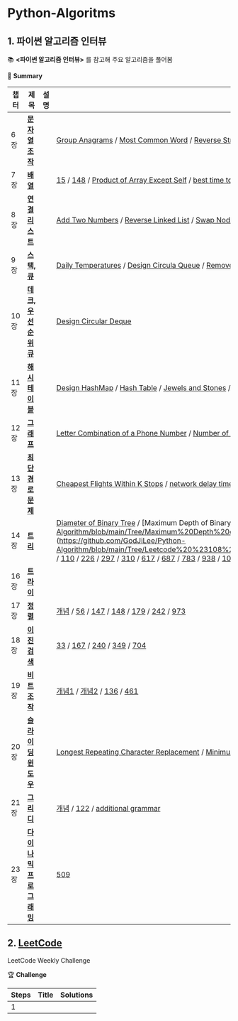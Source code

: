 # Python-Algoritms
## 1. 파이썬 알고리즘 인터뷰
:books: **<파이썬 알고리즘 인터뷰>** 를 참고해 주요 알고리즘을 풀어봄

📎 **Summary**

챕터|제목|설명|문제 번호
---|---|---|---
6장|**[문자열 조작](https://github.com/GodJiLee/Leetcode-Algorithm/tree/main/Array)** | |[Group Anagrams](https://github.com/GodJiLee/Python-Algorithm/blob/main/String_manipulation/Group%20Anagrams.py) / [Most Common Word](https://github.com/GodJiLee/Python-Algorithm/blob/main/String_manipulation/Most%20Common%20Word.py) / [Reverse String](https://github.com/GodJiLee/Python-Algorithm/blob/main/String_manipulation/Reverse%20String.py) / [Reorder data in log file](https://github.com/GodJiLee/Python-Algorithm/blob/main/String_manipulation/reorder%20data%20in%20log%20file.py) / [Valid palindrome](https://github.com/GodJiLee/Python-Algorithm/blob/main/String_manipulation/valid%20palindrome.py)
7장|**[배열](https://github.com/GodJiLee/Leetcode-Algorithm/tree/main/Array)**|  |[15](https://github.com/GodJiLee/Python-Algorithm/blob/main/Array/15.py) / [148](https://github.com/GodJiLee/Python-Algorithm/blob/main/Array/148.md) / [Product of Array Except Self](https://github.com/GodJiLee/Python-Algorithm/blob/main/Array/Product%20of%20Array%20Except%20Self.py) / [best time to buy and sell stock](https://github.com/GodJiLee/Python-Algorithm/blob/main/Array/best%20time%20to%20buy%20and%20sell%20stock.py) / [two-sum](https://github.com/GodJiLee/Python-Algorithm/blob/main/Array/two-sum.py)
8장|**[연결 리스트](https://github.com/GodJiLee/Leetcode-Algorithm/tree/main/Linked_list)**|  |[Add Two Numbers](https://github.com/GodJiLee/Python-Algorithm/blob/main/Linked_list/Add%20Two%20Numbers.py) / [Reverse Linked List](https://github.com/GodJiLee/Python-Algorithm/blob/main/Linked_list/Reverse%20Linked%20List.py) / [Swap Nodes in Pairs](https://github.com/GodJiLee/Python-Algorithm/blob/main/Linked_list/Swap%20Nodes%20in%20Pairs.py)
9장|**[스택, 큐](https://github.com/GodJiLee/Leetcode-Algorithm/tree/main/Stack)**|  |[Daily Temperatures](https://github.com/GodJiLee/Python-Algorithm/blob/main/Stack/Daily%20Temperatures.py) / [Design Circula Queue](https://github.com/GodJiLee/Python-Algorithm/blob/main/Stack/Design%20Circula%20Queue.py) / [Remove Duplicate Letters](https://github.com/GodJiLee/Python-Algorithm/blob/main/Stack/Remove%20Duplicate%20Letters.py) / [Valid Parentheses](https://github.com/GodJiLee/Python-Algorithm/blob/main/Stack/Valid%20Parentheses.py)
10장|**[데크, 우선순위 큐](https://github.com/GodJiLee/Leetcode-Algorithm/tree/main/Deque)**|  |[Design Circular Deque](https://github.com/GodJiLee/Python-Algorithm/blob/main/Deque/Design%20Circular%20Deque.py)
11장|**[해시 테이블](https://github.com/GodJiLee/Leetcode-Algorithm/tree/main/Hash)**|  |[Design HashMap](https://github.com/GodJiLee/Python-Algorithm/blob/main/Hash/Design%20HashMap.py) / [Hash Table](https://github.com/GodJiLee/Python-Algorithm/blob/main/Hash/Hash%20Table.py) / [Jewels and Stones](https://github.com/GodJiLee/Python-Algorithm/blob/main/Hash/Jewels%20and%20Stones.py) / [Longest Substring Without Repeating Characters](https://github.com/GodJiLee/Python-Algorithm/blob/main/Hash/Longest%20Substring%20Without%20%20Repeating%20Characters.py)
12장|**[그래프](https://github.com/GodJiLee/Leetcode-Algorithm/tree/main/Graph)**|  |[Letter Combination of a Phone Number](https://github.com/GodJiLee/Python-Algorithm/blob/main/Graph/Letter%20Combination%20of%20a%20Phone%20Number.py) / [Number of Island](https://github.com/GodJiLee/Python-Algorithm/blob/main/Graph/Number%20of%20Island.py) / [Permutation](https://github.com/GodJiLee/Python-Algorithm/blob/main/Graph/Pernutations.py)
13장|**[최단 경로 문제](https://github.com/GodJiLee/Leetcode-Algorithm/tree/main/Shortest_path_problem)**|  |[Cheapest Flights Within K Stops](https://github.com/GodJiLee/Python-Algorithm/blob/main/Shortest_path_problem/Cheapest%20Flights%20Within%20K%20Stops) / [network delay time](https://github.com/GodJiLee/Python-Algorithm/blob/main/Shortest_path_problem/network%20delay%20time)
14장|**[트리](https://github.com/GodJiLee/Leetcode-Algorithm/tree/main/Tree)**|  |[Diameter of Binary Tree](https://github.com/GodJiLee/Python-Algorithm/blob/main/Tree/Diameter%20of%20Binary%20Tree) / [Maximum Depth of Binary Tree] (https://github.com/GodJiLee/Python-Algorithm/blob/main/Tree/Maximum%20Depth%20of%20Binary%20Tree.py) / [105](https://github.com/GodJiLee/Python-Algorithm/blob/main/Tree/Leetcode%20%23105.md) / [108] (https://github.com/GodJiLee/Python-Algorithm/blob/main/Tree/Leetcode%20%23108%20Convert%20Sorted%20Array%20to%20Binary%20Search%20Tree.md) / [110](https://github.com/GodJiLee/Python-Algorithm/blob/main/Tree/Leetcode%20%23110.md) / [226](https://github.com/GodJiLee/Python-Algorithm/blob/main/Tree/Leetcode%20%23226.md) / [297](https://github.com/GodJiLee/Python-Algorithm/blob/main/Tree/Leetcode%20%23297.md) / [310](https://github.com/GodJiLee/Python-Algorithm/blob/main/Tree/Leetcode%20%23310.md) / [617](https://github.com/GodJiLee/Python-Algorithm/blob/main/Tree/Leetcode%20%23617.md) / [687](https://github.com/GodJiLee/Python-Algorithm/blob/main/Tree/Leetcode%20%23687.md) / [783](https://github.com/GodJiLee/Python-Algorithm/blob/main/Tree/Leetcode%20%23783.md) / [938](https://github.com/GodJiLee/Python-Algorithm/blob/main/Tree/Leetcode%20%23938.md) / [1038](https://github.com/GodJiLee/Python-Algorithm/blob/main/Tree/Leetcode%20%231038.md)
16장|**[트라이](https://github.com/GodJiLee/Leetcode-Algorithm/tree/main/Trie)**|   |
17장|**[정렬](https://github.com/GodJiLee/Leetcode-Algorithm/tree/main/Sorting)**|   |[개념](https://github.com/GodJiLee/Python-Algorithm/blob/main/Sorting/%EC%A0%95%EB%A0%AC(Sorting).md) / [56](https://github.com/GodJiLee/Python-Algorithm/blob/main/Sorting/56.md) / [147](https://github.com/GodJiLee/Python-Algorithm/blob/main/Sorting/147.md) / [148](https://github.com/GodJiLee/Python-Algorithm/blob/main/Sorting/148.md) / [179](https://github.com/GodJiLee/Python-Algorithm/blob/main/Sorting/179.md) / [242](https://github.com/GodJiLee/Python-Algorithm/blob/main/Sorting/242.md) / [973](https://github.com/GodJiLee/Python-Algorithm/blob/main/Sorting/973.md)
18장|**[이진 검색](https://github.com/GodJiLee/Leetcode-Algorithm/tree/main/Binary_search)**|   |[33](https://github.com/GodJiLee/Python-Algorithm/blob/main/Binary_search/33.md) / [167](https://github.com/GodJiLee/Python-Algorithm/blob/main/Binary_search/167.md) / [240](https://github.com/GodJiLee/Python-Algorithm/blob/main/Binary_search/240.md) / [349](https://github.com/GodJiLee/Python-Algorithm/blob/main/Binary_search/349.md) / [704](https://github.com/GodJiLee/Python-Algorithm/blob/main/Binary_search/704.md)
19장|**[비트 조작](https://github.com/GodJiLee/Leetcode-Algorithm/tree/main/Bit_manipulation)**|   |[개념1](https://github.com/GodJiLee/Python-Algorithm/blob/main/Bit_manipulation/%5B%EA%B0%9C%EB%85%90%5D%20%EB%B9%84%ED%8A%B8%20%EC%A1%B0%EC%9E%91.md) / [개념2](https://github.com/GodJiLee/Python-Algorithm/blob/main/Bit_manipulation/%5B%EA%B0%9C%EB%85%90%5D%20%EB%B9%84%ED%8A%B8%EC%A1%B0%EC%9E%91-2%EC%9D%98%20%EB%B3%B4%EC%88%98.md) / [136](https://github.com/GodJiLee/Python-Algorithm/blob/main/Bit_manipulation/136%20Single%20Number.md) / [461](https://github.com/GodJiLee/Python-Algorithm/blob/main/Bit_manipulation/461.md)
20장|**[슬라이딩 윈도우](https://github.com/GodJiLee/Python-Algorithm/tree/main/Sliding_window)**|   |[Longest Repeating Character Replacement](https://github.com/GodJiLee/Python-Algorithm/blob/main/Sliding_window/Longest%20Repeating%20Character%20Replacement) / [Minimum Window Substring](https://github.com/GodJiLee/Python-Algorithm/blob/main/Sliding_window/Minimum%20Window%20Substring) / [Sliding Window Maximum](https://github.com/GodJiLee/Python-Algorithm/blob/main/Sliding_window/Sliding%20Window%20Maximum)
21장|**[그리디](https://github.com/GodJiLee/Python-Algorithm/tree/main/Greedy)**|   |[개념](https://github.com/GodJiLee/Python-Algorithm/blob/main/Greedy/%EA%B7%B8%EB%A6%AC%EB%94%94.md) / [122](https://github.com/GodJiLee/Python-Algorithm/blob/main/Greedy/Leetcode%20%23122%20BestTimetoBuyandSellStock2.md) / [additional grammar](https://github.com/GodJiLee/Python-Algorithm/blob/main/Greedy/additional%20grammar.py)
23장|**[다이나믹 프로그래밍](https://github.com/GodJiLee/Python-Algorithm/tree/main/Dynamic_programming)**|   |[509](https://github.com/GodJiLee/Python-Algorithm/blob/main/Dynamic_programming/Leetcode%20%23509.md)
 

## 2. [LeetCode](https://leetcode.com/Jiwon_Lee/)   

LeetCode Weekly Challenge

🏆 **Challenge**

Steps|Title|Solutions
 ---|---|---
 1||
